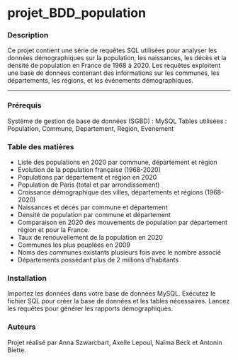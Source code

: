 # projet_BDD_population

### Description
Ce projet contient une série de requêtes SQL utilisées pour analyser les données démographiques sur la population, les naissances, les décès et la densité de population en France de 1968 à 2020. Les requêtes exploitent une base de données contenant des informations sur les communes, les départements, les régions, et les événements démographiques.

---

### Prérequis
Système de gestion de base de données (SGBD) : MySQL
Tables utilisées : Population, Commune, Departement, Region, Evenement

### Table des matières
- Liste des populations en 2020 par commune, département et région
- Évolution de la population française (1968-2020)
- Populations par département et région en 2020
- Population de Paris (total et par arrondissement)
- Croissance démographique des villes, départements et régions (1968-2020)
- Naissances et décès par commune et département
- Densité de population par commune et département
- Comparaison en 2020 des mouvements de population par département région et pour la France.
- Taux de renouvellement de la population en 2020
- Communes les plus peuplées en 2009
- Noms des communes existants plusieurs fois avec le nombre associé
- Départements possédant plus de 2 millions d'habitants

### Installation
Importez les données dans votre base de données MySQL.
Exécutez le fichier SQL pour créer la base de données et les tables nécessaires.
Lancez les requêtes pour générer les rapports démographiques.

### Auteurs
Projet réalisé par Anna Szwarcbart, Axelle Lepoul, Naïma Beck et Antonin Biette.
